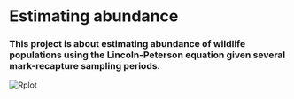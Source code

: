# Estimating abundance
### This project is about estimating abundance of wildlife populations using the Lincoln-Peterson equation given several mark-recapture sampling periods. 
![Rplot](https://github.com/user-attachments/assets/92e6bd4e-4d55-43c8-972e-dfacd8fec499)
